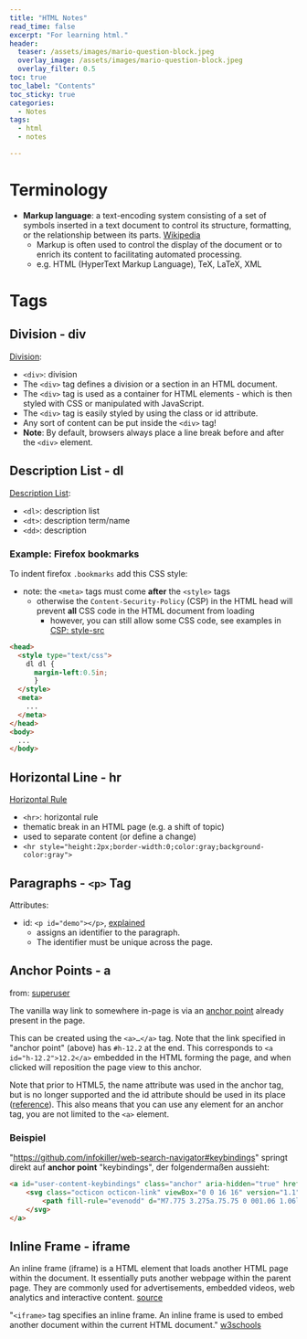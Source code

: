 ```yaml
---
title: "HTML Notes"
read_time: false
excerpt: "For learning html."
header:
  teaser: /assets/images/mario-question-block.jpeg
  overlay_image: /assets/images/mario-question-block.jpeg
  overlay_filter: 0.5 
toc: true
toc_label: "Contents"
toc_sticky: true
categories:
  - Notes
tags:
  - html
  - notes

---
```


# Terminology

- **Markup language**: a text-encoding system consisting of a set of symbols inserted in a text document to control its structure, formatting, or the relationship between its parts. [Wikipedia](https://en.wikipedia.org/wiki/Markup_language)
  - Markup is often used to control the display of the document or to enrich its content to facilitating automated processing.
  - e.g. HTML (HyperText Markup Language), TeX, LaTeX, XML

# Tags

## Division - div

[Division](https://www.w3schools.com/tags/tag_div.ASP):
- `<div>`: division
- The `<div>` tag defines a division or a section in an HTML document.
- The `<div>` tag is used as a container for HTML elements - which is then styled with CSS or manipulated with JavaScript.
- The `<div>` tag is easily styled by using the class or id attribute.
- Any sort of content can be put inside the `<div>` tag! 
- **Note**: By default, browsers always place a line break before and after the `<div>` element.

## Description List - dl

[Description List](https://www.w3schools.com/tags/tag_dl.asp):
- `<dl>`: description list
- `<dt>`: description term/name
- `<dd>`: description

### Example: Firefox bookmarks

To indent firefox `.bookmarks` add this CSS style: 
- note: the `<meta>` tags must come **after** the `<style>` tags
  - otherwise the `Content-Security-Policy` (CSP) in the HTML head will prevent **all** CSS code in the HTML document from loading
    - however, you can still allow some CSS code, see examples in [CSP: style-src](https://developer.mozilla.org/en-US/docs/Web/HTTP/Headers/Content-Security-Policy/style-src)

```html
<head>
  <style type="text/css">
    dl dl {
      margin-left:0.5in;
      }
  </style>
  <meta>
    ...
  </meta>
</head>
<body>
  ...
</body>
```

## Horizontal Line - hr

[Horizontal Rule](https://www.w3schools.com/tags/tag_hr.asp)
- `<hr>`: horizontal rule
- thematic break in an HTML page (e.g. a shift of topic)
- used to separate content (or define a change)
- `<hr style="height:2px;border-width:0;color:gray;background-color:gray">`

## Paragraphs - `<p>` Tag

Attributes: 
- id: `<p id="demo"></p>`, [explained]( https://www.dofactory.com/html/p/id )
  - assigns an identifier to the paragraph.
  - The identifier must be unique across the page.

## Anchor Points - a

from: [superuser](https://superuser.com/a/382083)

The vanilla way link to somewhere in-page is via an [anchor point](https://www.w3.org/TR/html4/struct/links.html#h-12.2) already present in the page.

This can be created using the `<a>…</a>` tag. Note that the link specified in "anchor point" (above) has `#h-12.2` at the end. This corresponds to `<a id="h-12.2">12.2</a>` embedded in the HTML forming the page, and when clicked will reposition the page view to this anchor.

Note that prior to HTML5, the name attribute was used in the anchor tag, but is no longer supported and the id attribute should be used in its place ([reference](https://www.w3schools.com/tags/tag_a.asp)). This also means that you can use any element for an anchor tag, you are not limited to the `<a>` element.

### Beispiel

"https://github.com/infokiller/web-search-navigator#keybindings" springt direkt auf **anchor point** "keybindings", der folgendermaßen aussieht:

```html
<a id="user-content-keybindings" class="anchor" aria-hidden="true" href="#keybindings">
	<svg class="octicon octicon-link" viewBox="0 0 16 16" version="1.1" width="16" height="16" aria-hidden="true">
		<path fill-rule="evenodd" d="M7.775 3.275a.75.75 0 001.06 1.06l1.25-1.25a2 2 0 112.83 2.83l-2.5 2.5a2 2 0 01-2.83 0 .75.75 0 00-1.06 1.06 3.5 3.5 0 004.95 0l2.5-2.5a3.5 3.5 0 00-4.95-4.95l-1.25 1.25zm-4.69 9.64a2 2 0 010-2.83l2.5-2.5a2 2 0 012.83 0 .75.75 0 001.06-1.06 3.5 3.5 0 00-4.95 0l-2.5 2.5a3.5 3.5 0 004.95 4.95l1.25-1.25a.75.75 0 00-1.06-1.06l-1.25 1.25a2 2 0 01-2.83 0z"></path>
	</svg>
</a>
```

## Inline Frame - iframe

An inline frame (iframe) is a HTML element that loads another HTML page within the document. It essentially puts another webpage within the parent page. They are commonly used for advertisements, embedded videos, web analytics and interactive content. [source](https://www.techtarget.com/whatis/definition/IFrame-Inline-Frame)

"`<iframe>` tag specifies an inline frame. An inline frame is used to embed another document within the current HTML document." [w3schools](https://www.w3schools.com/tags/tag_iframe.ASP)

